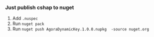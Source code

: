 ### Just publish cshap to nuget

1. Add `.nuspec`
2. Run `nuget pack`
3. Run `nuget push AgoraDynamicKey.1.0.0.nupkg  -source nuget.org`
